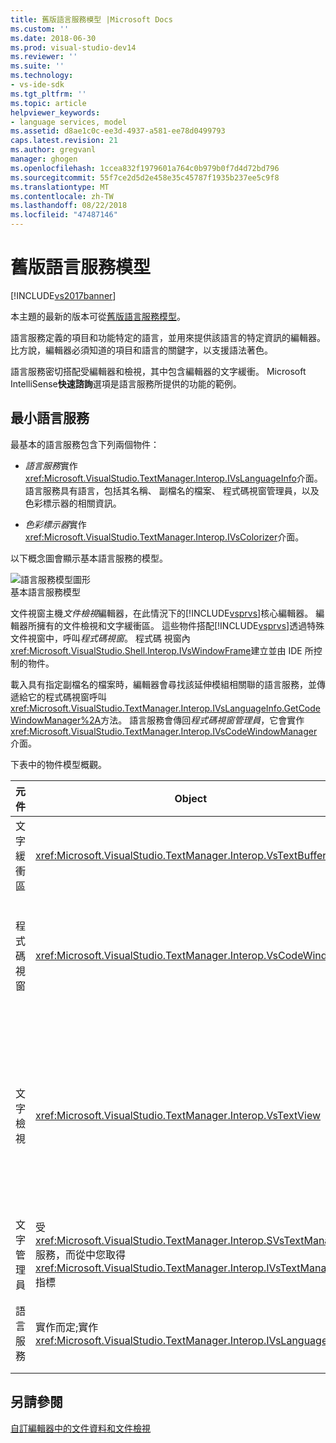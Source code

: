 ```yaml
---
title: 舊版語言服務模型 |Microsoft Docs
ms.custom: ''
ms.date: 2018-06-30
ms.prod: visual-studio-dev14
ms.reviewer: ''
ms.suite: ''
ms.technology:
- vs-ide-sdk
ms.tgt_pltfrm: ''
ms.topic: article
helpviewer_keywords:
- language services, model
ms.assetid: d8ae1c0c-ee3d-4937-a581-ee78d0499793
caps.latest.revision: 21
ms.author: gregvanl
manager: ghogen
ms.openlocfilehash: 1ccea832f1979601a764c0b979b0f7d4d72bd796
ms.sourcegitcommit: 55f7ce2d5d2e458e35c45787f1935b237ee5c9f8
ms.translationtype: MT
ms.contentlocale: zh-TW
ms.lasthandoff: 08/22/2018
ms.locfileid: "47487146"
---
```

# <a name="model-of-a-legacy-language-service"></a>舊版語言服務模型
[!INCLUDE[vs2017banner](../../includes/vs2017banner.md)]

本主題的最新的版本可從[舊版語言服務模型](https://docs.microsoft.com/visualstudio/extensibility/internals/model-of-a-legacy-language-service)。  
  
語言服務定義的項目和功能特定的語言，並用來提供該語言的特定資訊的編輯器。 比方說，編輯器必須知道的項目和語言的關鍵字，以支援語法著色。  
  
 語言服務密切搭配受編輯器和檢視，其中包含編輯器的文字緩衝。 Microsoft IntelliSense**快速諮詢**選項是語言服務所提供的功能的範例。  
  
## <a name="a-minimal-language-service"></a>最小語言服務  
 最基本的語言服務包含下列兩個物件：  
  
-   *語言服務*實作<xref:Microsoft.VisualStudio.TextManager.Interop.IVsLanguageInfo>介面。 語言服務具有語言，包括其名稱、 副檔名的檔案、 程式碼視窗管理員，以及色彩標示器的相關資訊。  
  
-   *色彩標示器*實作<xref:Microsoft.VisualStudio.TextManager.Interop.IVsColorizer>介面。  
  
 以下概念圖會顯示基本語言服務的模型。  
  
 ![語言服務模型圖形](../../extensibility/media/vslanguageservicemodel.gif "vsLanguageServiceModel")  
基本語言服務模型  
  
 文件視窗主機*文件檢視*編輯器，在此情況下的[!INCLUDE[vsprvs](../../includes/vsprvs-md.md)]核心編輯器。 編輯器所擁有的文件檢視和文字緩衝區。 這些物件搭配[!INCLUDE[vsprvs](../../includes/vsprvs-md.md)]透過特殊文件視窗中，呼叫*程式碼視窗*。 程式碼 視窗內<xref:Microsoft.VisualStudio.Shell.Interop.IVsWindowFrame>建立並由 IDE 所控制的物件。  
  
 載入具有指定副檔名的檔案時，編輯器會尋找該延伸模組相關聯的語言服務，並傳遞給它的程式碼視窗呼叫<xref:Microsoft.VisualStudio.TextManager.Interop.IVsLanguageInfo.GetCodeWindowManager%2A>方法。 語言服務會傳回*程式碼視窗管理員*，它會實作<xref:Microsoft.VisualStudio.TextManager.Interop.IVsCodeWindowManager>介面。  
  
 下表中的物件模型概觀。  
  
|元件|Object|功能|  
|---------------|------------|--------------|  
|文字緩衝區|<xref:Microsoft.VisualStudio.TextManager.Interop.VsTextBuffer>|Unicode 讀取/寫入文字資料流。 可以使用其他編碼的文字。|  
|程式碼視窗|<xref:Microsoft.VisualStudio.TextManager.Interop.VsCodeWindow>|文件視窗，其中包含一或多個文字檢視。 當[!INCLUDE[vsprvs](../../includes/vsprvs-md.md)]是在多重文件介面 (MDI) 模式中，程式碼視窗會是 MDI 子表單。|  
|文字檢視|<xref:Microsoft.VisualStudio.TextManager.Interop.VsTextView>|可讓使用者瀏覽，以及使用鍵盤和滑鼠來檢視文字視窗。 對使用者顯示做為編輯器文字檢視。 您可以使用一般的編輯器視窗、 [輸出] 視窗中和即時運算視窗中的文字檢視。 此外，您可以設定程式碼視窗中的一或多個文字檢視。|  
|文字管理員|受<xref:Microsoft.VisualStudio.TextManager.Interop.SVsTextManager>服務，而從中您取得<xref:Microsoft.VisualStudio.TextManager.Interop.IVsTextManager>指標|此元件可維護由先前所述的所有元件共用的一般資訊。|  
|語言服務|實作而定;實作 <xref:Microsoft.VisualStudio.TextManager.Interop.IVsLanguageInfo>|物件，提供語言特定資訊，例如語法醒目提示、 陳述式完成和大括號比對的編輯器。|  
  
## <a name="see-also"></a>另請參閱  
 [自訂編輯器中的文件資料和文件檢視](../../extensibility/document-data-and-document-view-in-custom-editors.md)


